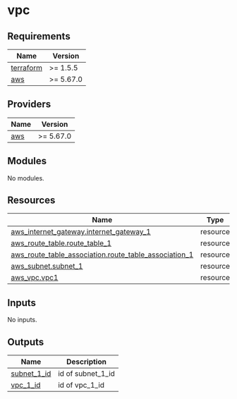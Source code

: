 # vpc

<!-- BEGINNING OF PRE-COMMIT-TERRAFORM DOCS HOOK -->
## Requirements

| Name | Version |
|------|---------|
| <a name="requirement_terraform"></a> [terraform](#requirement\_terraform) | >= 1.5.5 |
| <a name="requirement_aws"></a> [aws](#requirement\_aws) | >= 5.67.0 |

## Providers

| Name | Version |
|------|---------|
| <a name="provider_aws"></a> [aws](#provider\_aws) | >= 5.67.0 |

## Modules

No modules.

## Resources

| Name | Type |
|------|------|
| [aws_internet_gateway.internet_gateway_1](https://registry.terraform.io/providers/hashicorp/aws/latest/docs/resources/internet_gateway) | resource |
| [aws_route_table.route_table_1](https://registry.terraform.io/providers/hashicorp/aws/latest/docs/resources/route_table) | resource |
| [aws_route_table_association.route_table_association_1](https://registry.terraform.io/providers/hashicorp/aws/latest/docs/resources/route_table_association) | resource |
| [aws_subnet.subnet_1](https://registry.terraform.io/providers/hashicorp/aws/latest/docs/resources/subnet) | resource |
| [aws_vpc.vpc1](https://registry.terraform.io/providers/hashicorp/aws/latest/docs/resources/vpc) | resource |

## Inputs

No inputs.

## Outputs

| Name | Description |
|------|-------------|
| <a name="output_subnet_1_id"></a> [subnet\_1\_id](#output\_subnet\_1\_id) | id of subnet\_1\_id |
| <a name="output_vpc_1_id"></a> [vpc\_1\_id](#output\_vpc\_1\_id) | id of vpc\_1\_id |
<!-- END OF PRE-COMMIT-TERRAFORM DOCS HOOK -->
